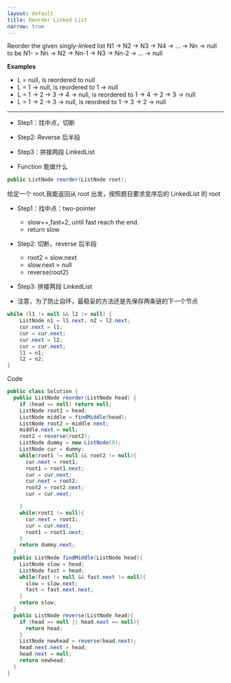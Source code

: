 ```yaml
---
layout: default
title: Reorder Linked List
narrow: true
---
```


Reorder the given singly-linked list N1 -> N2 -> N3 -> N4 -> … -> Nn -> null to be N1- > Nn -> N2 -> Nn-1 -> N3 -> Nn-2 -> … -> null

**Examples**

- L = null, is reordered to null
- L = 1 -> null, is reordered to 1 -> null
- L = 1 -> 2 -> 3 -> 4 -> null, is reordered to 1 -> 4 -> 2 -> 3 -> null
- L = 1 -> 2 -> 3 -> null, is reordred to 1 -> 3 -> 2 -> null

---

- Step1：找中点，切断
- Step2: Reverse 后半段
- Step3：拼接两段 LinkedList

- Function 能做什么

```java
public ListNode reorder(ListNode root);
```

给定一个 root,我能返回从 root 出发，按照题目要求变序后的 LinkedList 的 root

- Step1：找中点：two-pointer
  - slow++,fast+2, until fast reach the end.
  - return slow
- Step2: 切断，reverse 后半段
  - root2 = slow.next
  - slow.next = null
  - reverse(root2)
- Step3: 拼接两段 LinkedList

- 注意，为了防止自环，最稳妥的方法还是先保存两条链的下一个节点

```java
while (l1 != null && l2 != null) {
    ListNode n1 = l1.next, n2 = l2.next;
    cur.next = l1;
    cur = cur.next;
    cur.next = l2;
    cur = cur.next;
    l1 = n1;
    l2 = n2;
}
```

Code

```java
public class Solution {
  public ListNode reorder(ListNode head) {
    if (head == null) return null;
    ListNode root1 = head;
    ListNode middle = findMiddle(head);
    ListNode root2 = middle.next;
    middle.next = null;
    root2 = reverse(root2);
    ListNode dummy = new ListNode(0);
    ListNode cur = dummy;
    while(root1 != null && root2 != null){
      cur.next = root1;
      root1 = root1.next;
      cur = cur.next;
      cur.next = root2;
      root2 = root2.next;
      cur = cur.next;

    }
    while(root1 != null){
      cur.next = root1;
      cur = cur.next;
      root1 = root1.next;
    }
    return dummy.next;
  }
  public ListNode findMiddle(ListNode head){
    ListNode slow = head;
    ListNode fast = head;
    while(fast != null && fast.next != null){
      slow = slow.next;
      fast = fast.next.next;
    }
    return slow;
  }
  public ListNode reverse(ListNode head){
    if (head == null || head.next == null){
      return head;
    }
    ListNode newhead = reverse(head.next);
    head.next.next = head;
    head.next = null;
    return newhead;
  }
}

```
